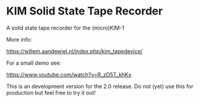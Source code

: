 # KIM Solid State Tape Recorder

A solid state tape recorder for the (micro)KIM-1

More info:

https://willem.aandewiel.nl/index.php/kim_tapedevice/

For a small demo see:

https://www.youtube.com/watch?v=R_zD5T_khKs

This is an development version for the 2.0 release.
Do not (yet) use this for production but feel free to try it out!



